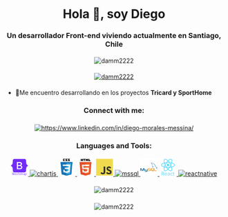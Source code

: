 <h1 align="center" style="margin-bottom: 20px;">Hola 👋, soy Diego</h1>
<h3 align="center" style="margin-bottom: 20px;">Un desarrollador Front-end viviendo actualmente en Santiago, Chile</h3>

<p align="center" style="margin-bottom: 20px;"> 
  <img src="https://komarev.com/ghpvc/?username=damm2222&label=Profile%20views&color=0e75b6&style=flat" alt="damm2222" /> 
</p>

<p align="center" style="margin-bottom: 20px;"> 
  <a href="https://github.com/ryo-ma/github-profile-trophy">
    <img src="https://github-profile-trophy.vercel.app/?username=damm2222&theme=onedark" alt="damm2222" />
  </a> 
</p>

- 🔭Me encuentro desarrollando en los proyectos **Tricard y SportHome**

<h3 align="center" style="margin-bottom: 20px;">Connect with me:</h3>
<p align="center" style="margin-bottom: 20px;">
  <a href="https://linkedin.com/in/https://www.linkedin.com/in/diego-morales-messina/" target="blank">
    <img align="center" src="https://raw.githubusercontent.com/rahuldkjain/github-profile-readme-generator/master/src/images/icons/Social/linked-in-alt.svg" alt="https://www.linkedin.com/in/diego-morales-messina/" height="30" width="40" />
  </a>
</p>

<h3 align="center" style="margin-bottom: 20px;">Languages and Tools:</h3>
<p align="center" style="margin-bottom: 20px;">
  <a href="https://getbootstrap.com" target="_blank" rel="noreferrer">
    <img src="https://raw.githubusercontent.com/devicons/devicon/master/icons/bootstrap/bootstrap-plain-wordmark.svg" alt="bootstrap" width="40" height="40"/> 
  </a> 
  <a href="https://www.chartjs.org" target="_blank" rel="noreferrer"> 
    <img src="https://www.chartjs.org/media/logo-title.svg" alt="chartjs" width="40" height="40"/> 
  </a> 
  <a href="https://www.w3schools.com/css/" target="_blank" rel="noreferrer"> 
    <img src="https://raw.githubusercontent.com/devicons/devicon/master/icons/css3/css3-original-wordmark.svg" alt="css3" width="40" height="40"/> 
  </a> 
  <a href="https://www.w3.org/html/" target="_blank" rel="noreferrer"> 
    <img src="https://raw.githubusercontent.com/devicons/devicon/master/icons/html5/html5-original-wordmark.svg" alt="html5" width="40" height="40"/> 
  </a> 
  <a href="https://developer.mozilla.org/en-US/docs/Web/JavaScript" target="_blank" rel="noreferrer"> 
    <img src="https://raw.githubusercontent.com/devicons/devicon/master/icons/javascript/javascript-original.svg" alt="javascript" width="40" height="40"/> 
  </a> 
  <a href="https://www.microsoft.com/en-us/sql-server" target="_blank" rel="noreferrer"> 
    <img src="https://www.svgrepo.com/show/303229/microsoft-sql-server-logo.svg" alt="mssql" width="40" height="40"/> 
  </a> 
  <a href="https://www.mysql.com/" target="_blank" rel="noreferrer"> 
    <img src="https://raw.githubusercontent.com/devicons/devicon/master/icons/mysql/mysql-original-wordmark.svg" alt="mysql" width="40" height="40"/> 
  </a> 
  <a href="https://reactjs.org/" target="_blank" rel="noreferrer"> 
    <img src="https://raw.githubusercontent.com/devicons/devicon/master/icons/react/react-original-wordmark.svg" alt="react" width="40" height="40"/> 
  </a> 
  <a href="https://reactnative.dev/" target="_blank" rel="noreferrer"> 
    <img src="https://reactnative.dev/img/header_logo.svg" alt="reactnative" width="40" height="40"/> 
  </a> 
</p>



<p align="center" style="margin-bottom: 20px;">
  <img align="center" src="https://github-readme-stats.vercel.app/api?username=damm2222&show_icons=true&locale=en" alt="damm2222" />
</p>

<p align="center" style="margin-bottom: 20px;">
  <img align="center" src="https://github-readme-streak-stats.herokuapp.com/?user=damm2222&" alt="damm2222" />
</p>

<!--
**Damm2222/Damm2222** is a ✨ _special_ ✨ repository because its `README.md` (this file) appears on your GitHub profile.

Here are some ideas to get you started:

- 🔭 I’m currently working on ...
- 🌱 I’m currently learning ...
- 👯 I’m looking to collaborate on ...
- 🤔 I’m looking for help with ...
- 💬 Ask me about ...
- 📫 How to reach me: ...
- 😄 Pronouns: ...
- ⚡ Fun fact: ...
-->
